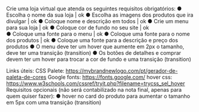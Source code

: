 Crie uma loja virtual que atenda os seguintes requisitos obrigatórios:
● Escolha o nome da sua loja                                                                   | ok
● Escolha as imagens dos produtos que ira divulgar                                             | ok
● Coloque nome e descrição em todos                                                            | ok
● Crie um menu para sua loja                                                                   | ok
● Coloque cor de fundo no seu site                                                             | ok    
● Coloque uma fonte para o menu                                                                | ok
● Coloque uma fonte para o nome dos produtos                                                   | ok
● Coloque uma fonte para a descrição e preço dos produtos
● O menu deve ter um hover que aumente em 2px o tamanho, deve ter uma transição
(transition)
● Os botões de detalhes e comprar devem ter um hover para trocar a cor de fundo e
uma transição (transition)

Links úteis:
CSS Palete: https://mybrandnewlogo.com/pt/gerador-de-paleta-de-cores
Google fonts: https://fonts.google.com/
hover css: https://www.w3schools.com/cssref/tryit.php?filename=trycss_sel_hover
Requisitos opcionais (não será contabilizado na nota final, apenas para quem quiser fazer):
● hover no card do produto para aumentar o tamanho em 5px com uma transição
(transition)